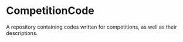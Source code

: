 CompetitionCode
===============

A repository containing codes written for competitions, as well as their descriptions.
